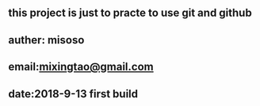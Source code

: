 ## this project is just to practe to use git and github
## auther: misoso
## email:mixingtao@gmail.com
## date:2018-9-13 first build

